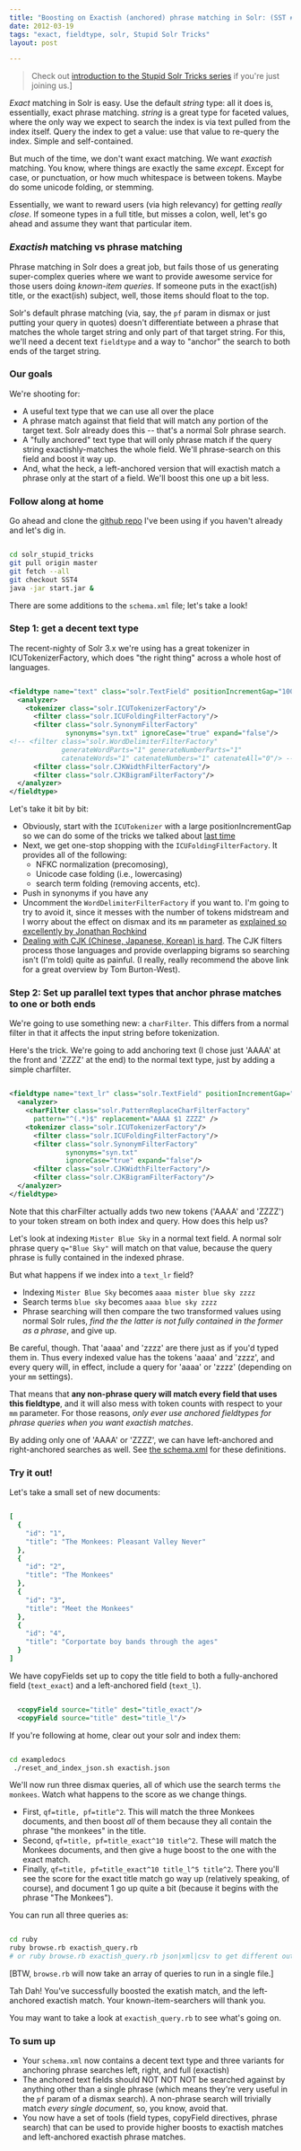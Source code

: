 ```yaml
---
title: "Boosting on Exactish (anchored) phrase matching in Solr: (SST #4)"
date: 2012-03-19
tags: "exact, fieldtype, solr, Stupid Solr Tricks"
layout: post

---
```


> Check out [introduction to the Stupid Solr Tricks series](http://robotlibrarian.billdueber.com/stupid-solr-tricks-introduction/) if you're just joining us.]

_Exact_ matching in Solr is easy. Use the default _string_ type: all it does is, essentially, exact phrase matching. _string_ is a great type for faceted values, where the only way we expect to search the index is via text pulled from the index itself. Query the index to get a value: use that value to re-query the index. Simple and self-contained.

But much of the time, we don't want exact matching. We want _exactish_ matching. You know, where things are exactly the same _except_. Except for case, or punctuation, or how much whitespace is between tokens. Maybe do some unicode folding, or stemming.

Essentially, we want to reward users (via high relevancy) for getting _really close_. If someone types in a full title, but misses a colon, well, let's go  ahead and assume they want that particular item.

### _Exactish_ matching vs phrase matching

Phrase matching in Solr does a great job, but fails those of us generating super-complex queries where we want to provide awesome service for those users doing _known-item queries_. If someone puts in the exact(ish) title, or the exact(ish) subject, well, those items should float to the top.

Solr's default phrase matching (via, say, the `pf` param in dismax or just putting your query in quotes) doesn't differentiate between a phrase that matches the whole target string and only part of that target string. For this, we'll need a decent text `fieldtype` and a way to "anchor" the search to both ends of the target string.

### Our goals

We're shooting for:

* A useful text type that we can use all over the place
* A phrase match against that field that will match any portion of the target text. Solr already does this -- that's a normal Solr phrase search.
* A "fully anchored" text type that will only phrase match if the query string exactishly-matches the whole field. We'll phrase-search on this field and boost it way up.
* And, what the heck, a left-anchored version that will exactish match a phrase only at the start of a field. We'll boost this one up a bit less.


### Follow along at home

Go ahead and clone the [github repo](https://billdueber@github.com/billdueber/solr_stupid_tricks) I've been using  if you haven't already and let's dig in.


~~~bash

cd solr_stupid_tricks
git pull origin master
git fetch --all
git checkout SST4
java -jar start.jar &

~~~

There are some additions to the `schema.xml` file; let's take a look!

### Step 1: get a decent text type

The recent-nighty of Solr 3.x we're using has a great tokenizer in ICUTokenizerFactory, which does "the right thing" across a whole host of languages.


~~~xml

<fieldtype name="text" class="solr.TextField" positionIncrementGap="1000">
  <analyzer>
    <tokenizer class="solr.ICUTokenizerFactory"/>
      <filter class="solr.ICUFoldingFilterFactory"/>
      <filter class="solr.SynonymFilterFactory"
              synonyms="syn.txt" ignoreCase="true" expand="false"/>
<!-- <filter class="solr.WordDelimiterFilterFactory"
             generateWordParts="1" generateNumberParts="1"
             catenateWords="1" catenateNumbers="1" catenateAll="0"/> -->
      <filter class="solr.CJKWidthFilterFactory"/>
      <filter class="solr.CJKBigramFilterFactory"/>
  </analyzer>
</fieldtype>

~~~

Let's take it bit by bit:

* Obviously, start with the `ICUTokenizer` with a large positionIncrementGap so we can do some of the tricks we talked about [last time](http://robotlibrarian.billdueber.com/requiringpreferring-searches-that-dont-span-multiple-values-sst-3/)
* Next, we get one-stop shopping with the `ICUFoldingFilterFactory`. It provides all of the following:
  * NFKC normalization (precomosing),
  * Unicode case folding (i.e., lowercasing)
  * search term folding (removing accents, etc).
* Push in synonyms if you have any
* Uncomment the `WordDelimiterFilterFactory` if you want to. I'm going to try to avoid it, since it messes with the number of tokens midstream and I worry about the effect on dismax and its `mm` parameter as [explained so excellently by Jonathan Rochkind](http://bibwild.wordpress.com/2011/06/15/more-dismax-gotchas-varying-field-analysis-and-mm/)
* [Dealing with CJK (Chinese, Japanese, Korean) is hard](http://www.hathitrust.org/blogs/large-scale-search/multilingual-issues-part-1-word-segmentation). The CJK filters process those languages and provide overlapping bigrams so searching isn't (I'm told) quite as painful. (I really, really recommend the above link for a great overview by Tom Burton-West).


### Step 2: Set up parallel text types that anchor phrase matches to one or both ends

We're going to use something new: a `charFilter`. This differs from a normal filter in that it affects the input string before tokenization.

Here's the trick. We're going to add anchoring text (I chose just 'AAAA' at the front and 'ZZZZ' at the end) to the normal text type, just by adding a simple charfilter.


~~~xml

<fieldtype name="text_lr" class="solr.TextField" positionIncrementGap="1000">
  <analyzer>
    <charFilter class="solr.PatternReplaceCharFilterFactory"
      pattern="^(.*)$" replacement="AAAA $1 ZZZZ" />
    <tokenizer class="solr.ICUTokenizerFactory"/>
      <filter class="solr.ICUFoldingFilterFactory"/>
      <filter class="solr.SynonymFilterFactory"
              synonyms="syn.txt"
              ignoreCase="true" expand="false"/>
      <filter class="solr.CJKWidthFilterFactory"/>
      <filter class="solr.CJKBigramFilterFactory"/>
  </analyzer>
</fieldtype>


~~~

Note that this charFilter actually adds two new tokens ('AAAA' and 'ZZZZ') to your token stream on both index and query. How does this help us?

Let's look at indexing `Mister Blue Sky` in a normal text field. A normal solr phrase query `q="Blue Sky"` will match on that value, because the query phrase is fully contained in the indexed phrase.

But what happens if we index into a `text_lr` field?

* Indexing `Mister Blue Sky` becomes `aaaa mister blue sky zzzz`
* Search terms `blue sky` becomes `aaaa blue sky zzzz`
* Phrase searching will then compare the two transformed values using normal Solr rules, _find the the latter is not fully contained in the former as a phrase_, and give up.

Be careful, though. That 'aaaa' and 'zzzz' are there just as if you'd typed them in. Thus every indexed value has the tokens 'aaaa' and 'zzzz', and every query will, in effect, include a query for 'aaaa' or 'zzzz' (depending on your `mm` settings).

That means that **any non-phrase query will match every field that uses this fieldtype**, and it will also mess with token counts with respect to your `mm` parameter. For those reasons, _only ever use anchored fieldtypes for phrase queries when you want exactish matches_.

By adding only one of 'AAAA' or 'ZZZZ', we can have left-anchored and right-anchored searches as well. See [the schema.xml](https://github.com/billdueber/solr_stupid_tricks/blob/SST4/solr/conf/schema.xml) for these definitions.

### Try it out!

Let's take a small set of new documents:


~~~ruby

[
  {
    "id": "1",
    "title": "The Monkees: Pleasant Valley Never"
  },
  {
    "id": "2",
    "title": "The Monkees"
  },
  {
    "id": "3",
    "title": "Meet the Monkees"
  },
  {
    "id": "4",
    "title": "Corportate boy bands through the ages"
  }
]

~~~

We have copyFields set up to copy the title field to both a fully-anchored field (`text_exact`) and a left-anchored field (`text_l`).


~~~xml

  <copyField source="title" dest="title_exact"/>
  <copyField source="title" dest="title_l"/>

~~~

If you're following at home, clear out your solr and index them:


~~~bash

cd exampledocs
 ./reset_and_index_json.sh exactish.json

~~~

We'll now run three dismax queries, all of which use the search terms `the monkees`. Watch what happens to the score as we change things.

* First, `qf=title, pf=title^2`. This will match the three Monkees documents, and then boost *all* of them because they all contain the phrase "the monkees" in the title.
* Second, `qf=title, pf=title_exact^10 title^2`. These will match the Monkees documents, and then give a huge boost to the one with the exact match.
* Finally, `qf=title, pf=title_exact^10 title_l^5 title^2`. There you'll see the score for the exact title match go way up (relatively speaking, of course), and document 1 go up quite a bit (because it begins with the phrase "The Monkees").

You can run all three queries as:


~~~bash

cd ruby
ruby browse.rb exactish_query.rb
# or ruby browse.rb exactish_query.rb json|xml|csv to get different output type

~~~

[BTW, `browse.rb` will now take an array of queries to run in a single file.]


Tah Dah! You've successfully boosted the exatish match, and the left-anchored exactish match. Your known-item-searchers will thank you.

You may want to take a look at `exactish_query.rb` to see what's going on.

### To sum up

* Your `schema.xml` now contains a decent text type and three variants for anchoring phrase searches left, right, and full (exactish)
* The anchored text fields should NOT NOT NOT be searched against by anything other than a single phrase (which means they're very useful in the `pf` param of a dismax search). A non-phrase search will trivially match *every single document*, so, you know, avoid that.
* You now have a set of tools (field types, copyField directives, phrase search) that can be used to provide higher boosts to exactish matches and left-anchored exactish phrase matches.
